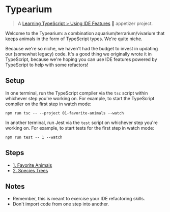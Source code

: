 # Typearium

> A [Learning TypeScript > Using IDE Features](https://learning-typescript.com/using-ide-features) 🥗 appetizer project.

Welcome to the Typearium: a combination aquarium/terrarium/vivarium that keeps animals in the form of TypeScript types.
We're quite niche.

Because we're so niche, we haven't had the budget to invest in updating our (somewhat legacy) code.
It's a good thing we originally wrote it in TypeScript, because we're hoping you can use IDE features powered by TypeScript to help with some refactors!

## Setup

In one terminal, run the TypeScript compiler via the `tsc` script within whichever step you're working on.
For example, to start the TypeScript compiler on the first step in watch mode:

```shell
npm run tsc -- --project 01-favorite-animals --watch
```

In another terminal, run Jest via the `test` script on whichever step you're working on.
For example, to start tests for the first step in watch mode:

```shell
npm run test -- 1 --watch
```

## Steps

- [1. Favorite Animals](./01-favorite-animals)
- [2. Species Trees](./02-species-trees)

## Notes

- Remember, this is meant to exercise your IDE refactoring skills.
- Don't import code from one step into another.
